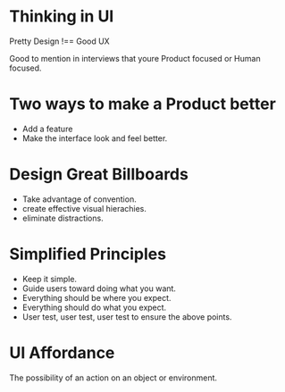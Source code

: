# Thinking in UI

Pretty Design !== Good UX

Good to mention in interviews that youre Product focused or Human focused.

# Two ways to make a Product better

- Add a feature
- Make the interface look and feel better.

# Design Great Billboards

- Take advantage of convention.
- create effective visual hierachies.
- eliminate distractions.

# Simplified Principles

- Keep it simple.
- Guide users toward doing what you want.
- Everything should be where you expect.
- Everything should do what you expect.
- User test, user test, user test to ensure the above points.

# UI Affordance

The possibility of an action on an object or environment.